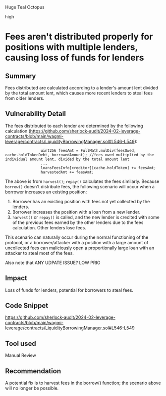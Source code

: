 Huge Teal Octopus

high

# Fees aren't distributed properly for positions with multiple lenders, causing loss of funds for lenders

## Summary
Fees distributed are calculated according to a lender's amount lent divided by the total amount lent, which causes more recent lenders to steal fees from older lenders.
## Vulnerability Detail
The fees distributed to each lender are determined by the following calculation (https://github.com/sherlock-audit/2024-02-leverage-contracts/blob/main/wagmi-leverage/contracts/LiquidityBorrowingManager.sol#L546-L549):
```solidity
                uint256 feesAmt = FullMath.mulDiv(feesOwed, cache.holdTokenDebt, borrowedAmount); //fees owed multiplied by the individual amount lent, divided by the total amount lent
                ...
                loansFeesInfo[creditor][cache.holdToken] += feesAmt;
                harvestedAmt += feesAmt;
```
The above is from `harvest()`; `repay()` calculates the fees similarly. Because `borrow()` doesn't distribute fees, the following scenario will occur when a borrower increases an existing position:
1. Borrower has an existing position with fees not yet collected by the lenders.
2. Borrower increases the position with a loan from a new lender.
3. `harvest()` or `repay()` is called, and the new lender is credited with some of the previous fees earned by the other lenders due to the fees calculation. Other lenders lose fees.

This scenario can naturally occur during the normal functioning of the protocol, or a borrower/attacker with a position with a large amount of uncollected fees can maliciously open a proportionally large loan with an attacker to steal most of the fees.

Also note that ANY UDPATE ISSUE? LOW PRIO
## Impact
Loss of funds for lenders, potential for borrowers to steal fees.
## Code Snippet
https://github.com/sherlock-audit/2024-02-leverage-contracts/blob/main/wagmi-leverage/contracts/LiquidityBorrowingManager.sol#L546-L549
## Tool used

Manual Review

## Recommendation
A potential fix is to harvest fees in the borrow() function; the scenario above will no longer be possible.
